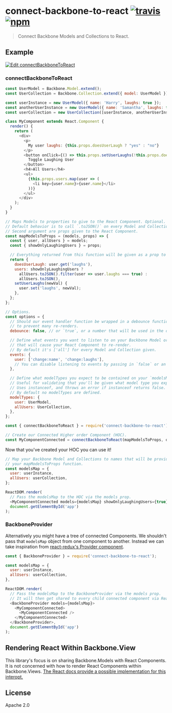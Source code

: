 # connect-backbone-to-react [![travis][travis_img]][travis_url] [![npm][npm_img]][npm_url]

> Connect Backbone Models and Collections to React.

## Example

[![Edit connectBackboneToReact](https://codesandbox.io/static/img/play-codesandbox.svg)](https://codesandbox.io/s/l5n4m0qk79?module=%2FDemo.js)

### connectBackboneToReact

```javascript
const UserModel = Backbone.Model.extend();
const UserCollection = Backbone.Collection.extend({ model: UserModel });

const userInstance = new UserModel({ name: 'Harry', laughs: true });
const anotherUserInstance = new UserModel({ name: 'Samantha', laughs: false });
const userCollection = new UserCollection([userInstance, anotherUserInstance]);

class MyComponent extends React.Component {
  render() {
    return (
      <div>
        <p>
          My user laughs: {this.props.doesUserLaugh ? "yes" : "no"}
        </p>
        <button onClick={() => this.props.setUserLaughs(!this.props.doesUserLaugh)}>
          Toggle Laughing User
        </button>
        <h4>All Users</h4>
        <ul>
          {this.props.users.map(user => (
            <li key={user.name}>{user.name}</li>
          ))}
        </ul>
      </div>
    );
  }
}

// Maps Models to properties to give to the React Component. Optional.
// Default behavior is to call `.toJSON()` on every Model and Collection.
// Second argument are props given to the React Component.
const mapModelsToProps = (models, props) => {
  const { user, allUsers } = models;
  const { showOnlyLaughingUsers } = props;

  // Everything returned from this function will be given as a prop to your Component.
  return {
    doesUserLaugh: user.get('laughs'),
    users: showOnlyLaughingUsers ?
      allUsers.toJSON().filter(user => user.laughs === true) :
      allUsers.toJSON(),
    setUserLaughs(newVal) {
      user.set('laughs', newVal);
    },
  };
};

// Options.
const options = {
  // Should our event handler function be wrapped in a debounce function
  // to prevent many re-renders.
  debounce: false, // or `true`, or a number that will be used in the debounce function.

  // Define what events you want to listen to on your Backbone Model or Collection
  // that will cause your React Component to re-render.
  // By default it's ['all'] for every Model and Collection given.
  events: {
    user: ['change:name', 'change:laughs'],
    // You can disable listening to events by passing in `false` or an empty array.
  },

  // Define what modelTypes you expect to be contained on your `modelsMap` object.
  // Useful for validating that you'll be given what model type you expect.
  // Uses instanceof, and throws an error if instanceof returns false.
  // By default no modelTypes are defined.
  modelTypes: {
    user: UserModel,
    allUsers: UserCollection,
  },
};

const { connectBackboneToReact } = require('connect-backbone-to-react');

// Create our Connected Higher order Component (HOC).
const MyComponentConnected = connectBackboneToReact(mapModelsToProps, options)(MyComponent);
```

Now that you've created your HOC you can use it!

```javascript
// Map your Backbone Model and Collections to names that will be provided to
// your mapModelsToProps function.
const modelsMap = {
  user: userInstance,
  allUsers: userCollection,
};

ReactDOM.render(
  // Pass the modelsMap to the HOC via the models prop.
  <MyComponentConnected models={modelsMap} showOnlyLaughingUsers={true} />,
  document.getElementById('app')
);
```

### BackboneProvider

Alternatively you might have a tree of connected Components. We shouldn't pass that `modelsMap` object from one component to another. Instead we can take inspiration from [react-redux's Provider component](https://github.com/reactjs/react-redux/blob/master/docs/api.md#provider-store).

```javascript
const { BackboneProvider } = require('connect-backbone-to-react');

const modelsMap = {
  user: userInstance,
  allUsers: userCollection,
},

ReactDOM.render(
  // Pass the modelsMap to the BackboneProvider via the models prop.
  // It will then get shared to every child connected component via React's context.
  <BackboneProvider models={modelsMap}>
    <MyComponentConnected>
      <MyComponentConnected />
    </MyComponentConnected>
  </BackboneProvider>,
  document.getElementById('app')
);
```

## Rendering React Within Backbone.View

This library's focus is on sharing Backbone.Models with React Components. It is not concerned with how to render React Components within Backbone.Views. [The React docs provide a possible implementation for this interopt.](https://reactjs.org/docs/integrating-with-other-libraries.html#embedding-react-in-a-backbone-view)


## License

Apache 2.0

[travis_img]: https://img.shields.io/travis/mongodb-js/connect-backbone-to-react.svg
[travis_url]: https://travis-ci.org/mongodb-js/connect-backbone-to-react
[npm_img]: https://img.shields.io/npm/v/connect-backbone-to-react.svg
[npm_url]: https://npmjs.org/package/connect-backbone-to-react
